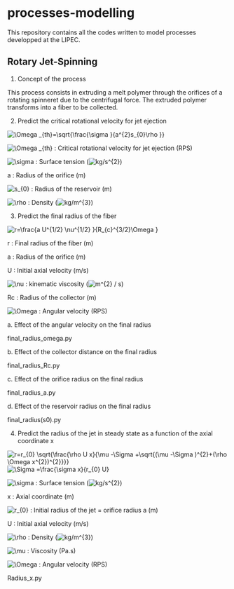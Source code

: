 # processes-modelling

This repository contains all the codes written to model processes developped at the LIPEC.

## Rotary Jet-Spinning



  1. Concept of the process

This process consists in extruding a melt polymer through the orifices of a rotating spinneret due to the centrifugal force.
The extruded polymer transforms into a fiber to be collected.



  2. Predict the critical rotational velocity for jet ejection


<img src="https://latex.codecogs.com/gif.latex?\Omega&space;_{th}=\sqrt{\frac{\sigma&space;}{a^{2}s_{0}\rho&space;}}" title="\Omega _{th}=\sqrt{\frac{\sigma }{a^{2}s_{0}\rho }}" />


<img src="https://latex.codecogs.com/gif.latex?\Omega&space;_{th}" title="\Omega _{th}" /> : Critical rotational velocity for jet ejection (RPS)

<img src="https://latex.codecogs.com/gif.latex?\sigma" title="\sigma" /> : Surface tension (<img src="https://latex.codecogs.com/gif.latex?kg/s^{2}" title="kg/s^{2}" />)

a : Radius of the orifice (m)

<img src="https://latex.codecogs.com/gif.latex?s_{0}" title="s_{0}" /> : Radius of the reservoir (m)

<img src="https://latex.codecogs.com/gif.latex?\rho" title="\rho" /> : Density (<img src="https://latex.codecogs.com/gif.latex?kg/m^{3}" title="kg/m^{3}" />)



  3. Predict the final radius of the fiber

<img src="https://latex.codecogs.com/gif.latex?r=\frac{a&space;U^{1/2}&space;\nu^{1/2}&space;}{R_{c}^{3/2}\Omega&space;}" title="r=\frac{a U^{1/2} \nu^{1/2} }{R_{c}^{3/2}\Omega }" />


r : Final radius of the fiber (m)

a : Radius of the orifice (m)

U : Initial axial velocity (m/s)

<img src="https://latex.codecogs.com/gif.latex?\nu" title="\nu" /> : kinematic viscosity (<img src="https://latex.codecogs.com/gif.latex?m^{2}&space;/&space;s" title="m^{2} / s" />)

Rc : Radius of the collector (m)

<img src="https://latex.codecogs.com/gif.latex?\Omega" title="\Omega" /> : Angular velocity (RPS)


   a. Effect of the angular velocity on the final radius

final_radius_omega.py

   b. Effect of the collector distance on the final radius

final_radius_Rc.py

   c. Effect of the orifice radius on the final radius

final_radius_a.py

   d. Effect of the reservoir radius on the final radius

final_radius(s0).py



  4. Predict the radius of the jet in steady state as a function of the axial coordinate x

<img src="https://latex.codecogs.com/gif.latex?r=r_{0}&space;\sqrt{\frac{\rho&space;U&space;x}{\mu&space;-\Sigma&space;&plus;\sqrt{(\mu&space;-\Sigma&space;)^{2}&plus;(\rho&space;\Omega&space;x^{2})^{2}}}}" title="r=r_{0} \sqrt{\frac{\rho U x}{\mu -\Sigma +\sqrt{(\mu -\Sigma )^{2}+(\rho \Omega x^{2})^{2}}}}" />

<img src="https://latex.codecogs.com/gif.latex?\Sigma&space;=\frac{\sigma&space;x}{r_{0}&space;U}" title="\Sigma =\frac{\sigma x}{r_{0} U}" />

<img src="https://latex.codecogs.com/gif.latex?\sigma" title="\sigma" /> : Surface tension (<img src="https://latex.codecogs.com/gif.latex?kg/s^{2}" title="kg/s^{2}" />)

x : Axial coordinate (m)

<img src="https://latex.codecogs.com/gif.latex?r_{0}" title="r_{0}" /> : Initial radius of the jet = orifice radius a (m)

U : Initial axial velocity (m/s)

<img src="https://latex.codecogs.com/gif.latex?\rho" title="\rho" /> : Density (<img src="https://latex.codecogs.com/gif.latex?kg/m^{3}" title="kg/m^{3}" />)

<img src="https://latex.codecogs.com/gif.latex?\mu" title="\mu" /> : Viscosity (Pa.s)

<img src="https://latex.codecogs.com/gif.latex?\Omega" title="\Omega" /> : Angular velocity (RPS)


Radius_x.py



